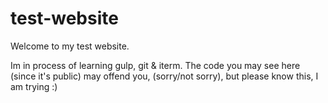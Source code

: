 # test-website
Welcome to my test website. 

Im in process of learning gulp, git & iterm. The code you may see here (since it's public) may offend you, (sorry/not sorry), but please know this, I am trying :)
